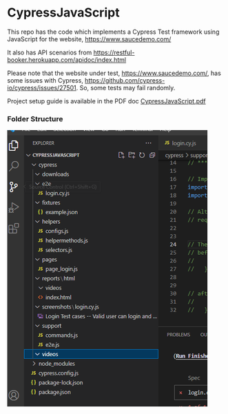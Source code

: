# CypressJavaScript

This repo has the code which implements a Cypress Test framework using JavaScript for the website, https://www.saucedemo.com/

It also has API scenarios from https://restful-booker.herokuapp.com/apidoc/index.html

Please note that the website under test, https://www.saucedemo.com/, has some issues with Cypress, https://github.com/cypress-io/cypress/issues/27501. So, some tests may fail randomly.

Project setup guide is available in the PDF doc [CypressJavaScript.pdf](CypressJavaScript.pdf)

### **Folder Structure**
![img.png](img.PNG)
